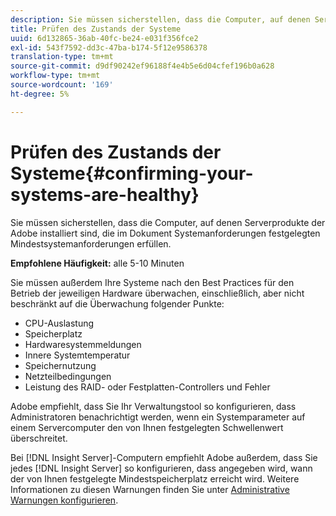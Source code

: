 ```yaml
---
description: Sie müssen sicherstellen, dass die Computer, auf denen Serverprodukte der Adobe installiert sind, die im Dokument Systemanforderungen festgelegten Mindestsystemanforderungen erfüllen.
title: Prüfen des Zustands der Systeme
uuid: 6d132865-36ab-40fc-be24-e031f356fce2
exl-id: 543f7592-dd3c-47ba-b174-5f12e9586378
translation-type: tm+mt
source-git-commit: d9df90242ef96188f4e4b5e6d04cfef196b0a628
workflow-type: tm+mt
source-wordcount: '169'
ht-degree: 5%

---
```


# Prüfen des Zustands der Systeme{#confirming-your-systems-are-healthy}

Sie müssen sicherstellen, dass die Computer, auf denen Serverprodukte der Adobe installiert sind, die im Dokument Systemanforderungen festgelegten Mindestsystemanforderungen erfüllen.

**Empfohlene Häufigkeit:** alle 5-10 Minuten

Sie müssen außerdem Ihre Systeme nach den Best Practices für den Betrieb der jeweiligen Hardware überwachen, einschließlich, aber nicht beschränkt auf die Überwachung folgender Punkte:

* CPU-Auslastung
* Speicherplatz
* Hardwaresystemmeldungen
* Innere Systemtemperatur
* Speichernutzung
* Netzteilbedingungen
* Leistung des RAID- oder Festplatten-Controllers und Fehler

Adobe empfiehlt, dass Sie Ihr Verwaltungstool so konfigurieren, dass Administratoren benachrichtigt werden, wenn ein Systemparameter auf einem Servercomputer den von Ihnen festgelegten Schwellenwert überschreitet.

Bei [!DNL Insight Server]-Computern empfiehlt Adobe außerdem, dass Sie jedes [!DNL Insight Server] so konfigurieren, dass angegeben wird, wann der von Ihnen festgelegte Mindestspeicherplatz erreicht wird. Weitere Informationen zu diesen Warnungen finden Sie unter [Administrative Warnungen konfigurieren](../../../home/c-inst-svr/c-admin-inst-svr/t-config-adm-alrts.md#task-0858f588da4941aa9d4952f6592681aa).
